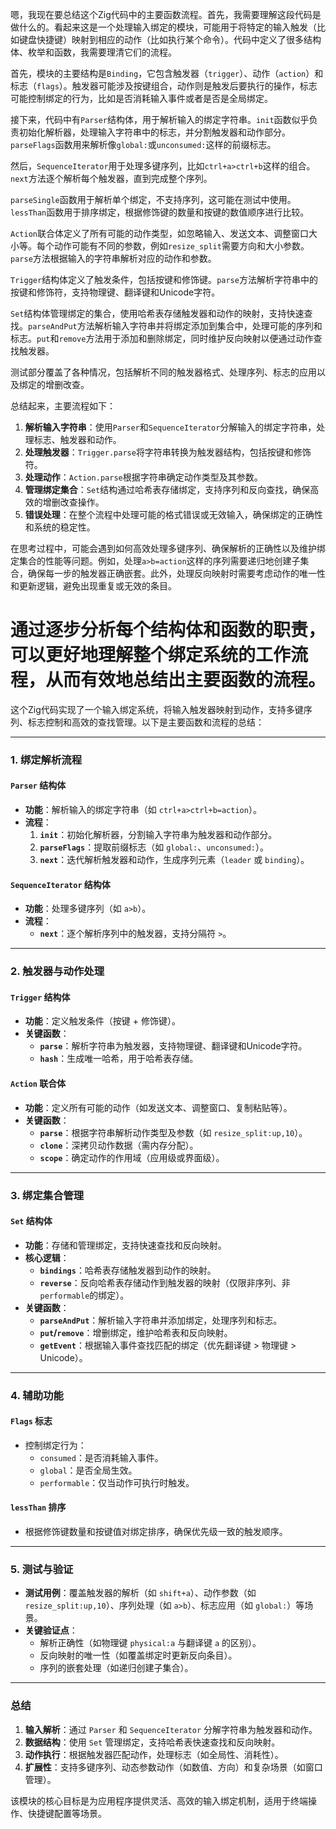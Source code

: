 嗯，我现在要总结这个Zig代码中的主要函数流程。首先，我需要理解这段代码是做什么的。看起来这是一个处理输入绑定的模块，可能用于将特定的输入触发（比如键盘快捷键）映射到相应的动作（比如执行某个命令）。代码中定义了很多结构体、枚举和函数，我需要理清它们的流程。

首先，模块的主要结构是`Binding`，它包含触发器（`trigger`）、动作（`action`）和标志（`flags`）。触发器可能涉及按键组合，动作则是触发后要执行的操作，标志可能控制绑定的行为，比如是否消耗输入事件或者是否是全局绑定。

接下来，代码中有`Parser`结构体，用于解析输入的绑定字符串。`init`函数似乎负责初始化解析器，处理输入字符串中的标志，并分割触发器和动作部分。`parseFlags`函数用来解析像`global:`或`unconsumed:`这样的前缀标志。

然后，`SequenceIterator`用于处理多键序列，比如`ctrl+a>ctrl+b`这样的组合。`next`方法逐个解析每个触发器，直到完成整个序列。

`parseSingle`函数用于解析单个绑定，不支持序列，这可能在测试中使用。`lessThan`函数用于排序绑定，根据修饰键的数量和按键的数值顺序进行比较。

`Action`联合体定义了所有可能的动作类型，如忽略输入、发送文本、调整窗口大小等。每个动作可能有不同的参数，例如`resize_split`需要方向和大小参数。`parse`方法根据输入的字符串解析对应的动作和参数。

`Trigger`结构体定义了触发条件，包括按键和修饰键。`parse`方法解析字符串中的按键和修饰符，支持物理键、翻译键和Unicode字符。

`Set`结构体管理绑定的集合，使用哈希表存储触发器和动作的映射，支持快速查找。`parseAndPut`方法解析输入字符串并将绑定添加到集合中，处理可能的序列和标志。`put`和`remove`方法用于添加和删除绑定，同时维护反向映射以便通过动作查找触发器。

测试部分覆盖了各种情况，包括解析不同的触发器格式、处理序列、标志的应用以及绑定的增删改查。

总结起来，主要流程如下：

1. **解析输入字符串**：使用`Parser`和`SequenceIterator`分解输入的绑定字符串，处理标志、触发器和动作。
2. **处理触发器**：`Trigger.parse`将字符串转换为触发器结构，包括按键和修饰符。
3. **处理动作**：`Action.parse`根据字符串确定动作类型及其参数。
4. **管理绑定集合**：`Set`结构通过哈希表存储绑定，支持序列和反向查找，确保高效的增删改查操作。
5. **错误处理**：在整个流程中处理可能的格式错误或无效输入，确保绑定的正确性和系统的稳定性。

在思考过程中，可能会遇到如何高效处理多键序列、确保解析的正确性以及维护绑定集合的性能等问题。例如，处理`a>b=action`这样的序列需要递归地创建子集合，确保每一步的触发器正确嵌套。此外，处理反向映射时需要考虑动作的唯一性和更新逻辑，避免出现重复或无效的条目。

通过逐步分析每个结构体和函数的职责，可以更好地理解整个绑定系统的工作流程，从而有效地总结出主要函数的流程。
================================================
这个Zig代码实现了一个输入绑定系统，将输入触发器映射到动作，支持多键序列、标志控制和高效的查找管理。以下是主要函数和流程的总结：

---

### **1. 绑定解析流程**
#### **`Parser` 结构体**
- **功能**：解析输入的绑定字符串（如 `ctrl+a>ctrl+b=action`）。
- **流程**：
  1. **`init`**：初始化解析器，分割输入字符串为触发器和动作部分。
  2. **`parseFlags`**：提取前缀标志（如 `global:`、`unconsumed:`）。
  3. **`next`**：迭代解析触发器和动作，生成序列元素（`leader` 或 `binding`）。

#### **`SequenceIterator` 结构体**
- **功能**：处理多键序列（如 `a>b`）。
- **流程**：
  - **`next`**：逐个解析序列中的触发器，支持分隔符 `>`。

---

### **2. 触发器与动作处理**
#### **`Trigger` 结构体**
- **功能**：定义触发条件（按键 + 修饰键）。
- **关键函数**：
  - **`parse`**：解析字符串为触发器，支持物理键、翻译键和Unicode字符。
  - **`hash`**：生成唯一哈希，用于哈希表存储。

#### **`Action` 联合体**
- **功能**：定义所有可能的动作（如发送文本、调整窗口、复制粘贴等）。
- **关键函数**：
  - **`parse`**：根据字符串解析动作类型及参数（如 `resize_split:up,10`）。
  - **`clone`**：深拷贝动作数据（需内存分配）。
  - **`scope`**：确定动作的作用域（应用级或界面级）。

---

### **3. 绑定集合管理**
#### **`Set` 结构体**
- **功能**：存储和管理绑定，支持快速查找和反向映射。
- **核心逻辑**：
  - **`bindings`**：哈希表存储触发器到动作的映射。
  - **`reverse`**：反向哈希表存储动作到触发器的映射（仅限非序列、非`performable`的绑定）。
- **关键函数**：
  - **`parseAndPut`**：解析输入字符串并添加绑定，处理序列和标志。
  - **`put`/`remove`**：增删绑定，维护哈希表和反向映射。
  - **`getEvent`**：根据输入事件查找匹配的绑定（优先翻译键 > 物理键 > Unicode）。

---

### **4. 辅助功能**
#### **`Flags` 标志**
- 控制绑定行为：
  - `consumed`：是否消耗输入事件。
  - `global`：是否全局生效。
  - `performable`：仅当动作可执行时触发。

#### **`lessThan` 排序**
- 根据修饰键数量和按键值对绑定排序，确保优先级一致的触发顺序。

---

### **5. 测试与验证**
- **测试用例**：覆盖触发器的解析（如 `shift+a`）、动作参数（如 `resize_split:up,10`）、序列处理（如 `a>b`）、标志应用（如 `global:`）等场景。
- **关键验证点**：
  - 解析正确性（如物理键 `physical:a` 与翻译键 `a` 的区别）。
  - 反向映射的唯一性（如覆盖绑定时更新反向条目）。
  - 序列的嵌套处理（如递归创建子集合）。

---

### **总结**
1. **输入解析**：通过 `Parser` 和 `SequenceIterator` 分解字符串为触发器和动作。
2. **数据结构**：使用 `Set` 管理绑定，支持哈希表快速查找和反向映射。
3. **动作执行**：根据触发器匹配动作，处理标志（如全局性、消耗性）。
4. **扩展性**：支持多键序列、动态参数动作（如数值、方向）和复杂场景（如窗口管理）。

该模块的核心目标是为应用程序提供灵活、高效的输入绑定机制，适用于终端操作、快捷键配置等场景。